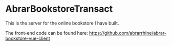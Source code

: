 # AbrarBookstoreTransact
This is the server for the online bookstore I have built. 

The front-end code can be found here: https://github.com/abrarrhine/abrar-bookstore-vue-client
